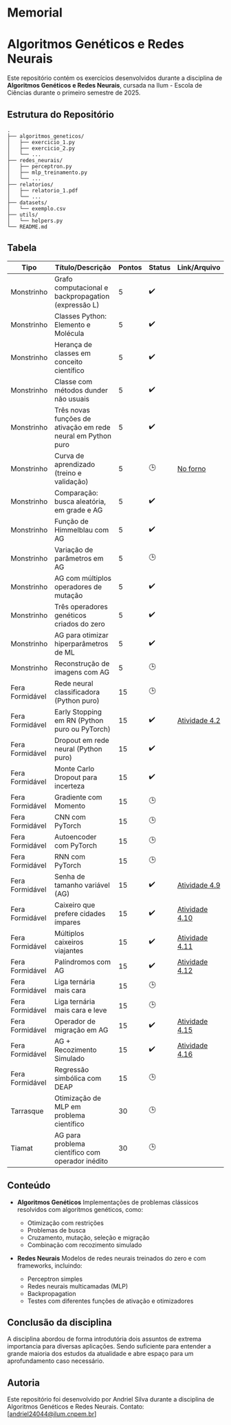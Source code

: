 # Memorial

# Algoritmos Genéticos e Redes Neurais

Este repositório contém os exercícios desenvolvidos durante a disciplina de **Algoritmos Genéticos e Redes Neurais**, cursada na Ilum - Escola de Ciências durante o primeiro semestre de 2025.

## Estrutura do Repositório

```
.
├── algoritmos_geneticos/
│   ├── exercicio_1.py
│   ├── exercicio_2.py
│   └── ...
├── redes_neurais/
│   ├── perceptron.py
│   ├── mlp_treinamento.py
│   └── ...
├── relatorios/
│   ├── relatorio_1.pdf
│   └── ...
├── datasets/
│   └── exemplo.csv
├── utils/
│   └── helpers.py
└── README.md
```
## Tabela

| Tipo             | Título/Descrição                                                          | Pontos | Status | Link/Arquivo                        |
|------------------|---------------------------------------------------------------------------|--------|--------|-------------------------------------|
| Monstrinho       | Grafo computacional e backpropagation (expressão L)                      | 5      |    ✔️    |                                     |
| Monstrinho       | Classes Python: Elemento e Molécula                                       | 5      |   ✔️     |                                     |
| Monstrinho       | Herança de classes em conceito científico                                 | 5      |    ✔️    |                                     |
| Monstrinho       | Classe com métodos dunder não usuais                                      | 5      |    ✔️    |                                     |
| Monstrinho       | Três novas funções de ativação em rede neural em Python puro              | 5      |    ✔️    |                                     |
| Monstrinho       | Curva de aprendizado (treino e validação)                                 | 5      |     🕒   |[No forno](https://www.pudim.com.br/)|
| Monstrinho       | Comparação: busca aleatória, em grade e AG                                | 5      |   ✔️     |                                     |
| Monstrinho       | Função de Himmelblau com AG                                               | 5      |     ✔️   |                                     |
| Monstrinho       | Variação de parâmetros em AG                                              | 5      |   🕒     |                                     |
| Monstrinho       | AG com múltiplos operadores de mutação                                    | 5      |    ✔️    |                                     |
| Monstrinho       | Três operadores genéticos criados do zero                                 | 5      |    ✔️    |                                     |
| Monstrinho       | AG para otimizar hiperparâmetros de ML                                    | 5      |    ✔️    |                                     |
| Monstrinho       | Reconstrução de imagens com AG                                            | 5      |     🕒   ||
| Fera Formidável  | Rede neural classificadora (Python puro)                                  | 15     |    🕒    ||
| Fera Formidável  | Early Stopping em RN (Python puro ou PyTorch)                            | 15     |     ✔️   |[Atividade 4.2](https://github.com/Andriel24044/Memorial/blob/7d5fc47fad9f150d17b1261cdcfbfc36c423fcbc/Redes%20Neurais/Feras%20Formid%C3%A1veis/4.2/4.2.ipynb)|
| Fera Formidável  | Dropout em rede neural (Python puro)                                     | 15     |      ✔️  |                                     |
| Fera Formidável  | Monte Carlo Dropout para incerteza                                       | 15     |     ✔️   |                                     |
| Fera Formidável  | Gradiente com Momento                                                     | 15     |    🕒    ||
| Fera Formidável  | CNN com PyTorch                                                           | 15     |    🕒    ||
| Fera Formidável  | Autoencoder com PyTorch                                                  | 15     |     🕒   ||
| Fera Formidável  | RNN com PyTorch                                                           | 15     |     🕒   ||
| Fera Formidável  | Senha de tamanho variável (AG)                                           | 15     |    ✔️    |[Atividade 4.9](https://github.com/Andriel24044/Memorial/blob/2d3e444334174b03ee9d1c315fbae4e004e311df/Algoritmos%20Gen%C3%A9ticos/Feras%20Formid%C3%A1veis/4.9/4.9.ipynb)|
| Fera Formidável  | Caixeiro que prefere cidades ímpares                                     | 15     |     ✔️   |[Atividade 4.10](https://github.com/Andriel24044/Memorial/blob/2d3e444334174b03ee9d1c315fbae4e004e311df/Algoritmos%20Gen%C3%A9ticos/Feras%20Formid%C3%A1veis/4.10/4.10.ipynb)|
| Fera Formidável  | Múltiplos caixeiros viajantes                                             | 15     |   ✔️     |[Atividade 4.11](https://github.com/Andriel24044/Memorial/blob/2d3e444334174b03ee9d1c315fbae4e004e311df/Algoritmos%20Gen%C3%A9ticos/Feras%20Formid%C3%A1veis/4.11/4.11.ipynb)|
| Fera Formidável  | Palíndromos com AG                                                       | 15     |     ✔️   |[Atividade 4.12](https://github.com/Andriel24044/Memorial/blob/2d3e444334174b03ee9d1c315fbae4e004e311df/Algoritmos%20Gen%C3%A9ticos/Feras%20Formid%C3%A1veis/4.12/4.12.ipynb)               |
| Fera Formidável  | Liga ternária mais cara                                                  | 15     |     🕒   ||
| Fera Formidável  | Liga ternária mais cara e leve                                           | 15     |    🕒    ||
| Fera Formidável  | Operador de migração em AG                                               | 15     |     ✔️   |[Atividade 4.15](https://github.com/Andriel24044/Memorial/blob/7d5fc47fad9f150d17b1261cdcfbfc36c423fcbc/Algoritmos%20Gen%C3%A9ticos/Feras%20Formid%C3%A1veis/4.15/4.15.ipynb)|
| Fera Formidável  | AG + Recozimento Simulado                                                | 15     |     ✔️   |[Atividade 4.16](https://github.com/Andriel24044/Memorial/blob/2d3e444334174b03ee9d1c315fbae4e004e311df/Algoritmos%20Gen%C3%A9ticos/Feras%20Formid%C3%A1veis/4.16/4.16.ipynb) |
| Fera Formidável  | Regressão simbólica com DEAP                                             | 15     |     🕒   ||
| Tarrasque        | Otimização de MLP em problema científico                                 | 30     |      🕒  ||
| Tiamat           | AG para problema científico com operador inédito                         | 30     |      🕒  ||


## Conteúdo

* **Algoritmos Genéticos**
  Implementações de problemas clássicos resolvidos com algoritmos genéticos, como:

  * Otimização com restrições
  * Problemas de busca
  * Cruzamento, mutação, seleção e migração
  * Combinação com recozimento simulado

* **Redes Neurais**
  Modelos de redes neurais treinados do zero e com frameworks, incluindo:

  * Perceptron simples
  * Redes neurais multicamadas (MLP)
  * Backpropagation
  * Testes com diferentes funções de ativação e otimizadores
    
## Conclusão da disciplina
A disciplina abordou de forma introdutória dois assuntos de extrema importancia para diversas aplicações. Sendo suficiente para entender a grande maioria dos estudos da atualidade e abre espaço para um aprofundamento caso necessário.

## Autoria

Este repositório foi desenvolvido por Andriel Silva durante a disciplina de Algoritmos Genéticos e Redes Neurais.
Contato: \[[andriel24044@ilum.cnpem.br](mailto:andriel24044@ilum.cnpem.br)]
